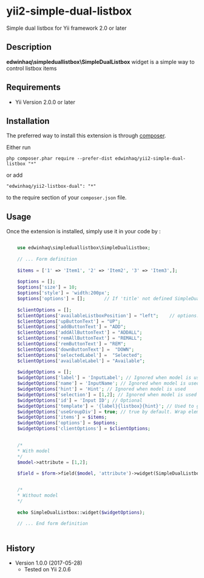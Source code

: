 yii2-simple-dual-listbox
============
Simple dual listbox for Yii framework 2.0 or later

Description
-----------

**edwinhaq\simpleduallistbox\SimpleDualListbox** widget is a simple way to control listbox items

Requirements
------------
+ Yii Version 2.0.0 or later

Installation
------------

The preferred way to install this extension is through [composer](http://getcomposer.org/download/).

Either run

```
php composer.phar require --prefer-dist edwinhaq/yii2-simple-dual-listbox "*"
```

or add

```
"edwinhaq/yii2-listbox-dual": "*"
```

to the require section of your `composer.json` file.


Usage
-----

Once the extension is installed, simply use it in your code by  :

```php

	use edwinhaq\simpleduallistbox\SimpleDualListbox;
	
	// ... Form definition
	
	$items = ['1' => 'Item1', '2' => 'Item2', '3' => 'Item3',];
	
	$options = [];
	$options['size'] = 10;
	$options['style'] = 'width:200px';
	$options['options'] = [];		// If 'title' not defined SimpleDualListbox defines it for each option item  
		
	$clientOptions = [];
	$clientOptions['availableListboxPosition'] = "left"; 	// options: left (default), right 
	$clientOptions['upButtonText'] = "UP";	
	$clientOptions['addButtonText'] = "ADD";				
	$clientOptions['addAllButtonText'] = "ADDALL";			
	$clientOptions['remAllButtonText'] = "REMALL";			
	$clientOptions['remButtonText'] = "REM";				
	$clientOptions['downButtonText'] =  "DOWN";				
	$clientOptions['selectedLabel'] =  "Selected";			
	$clientOptions['availableLabel'] = "Available";			
	
	$widgetOptions = [];
	$widgetOptions['label'] = 'InputLabel'; // Ignored when model is used
	$widgetOptions['name'] = 'InputName'; // Ignored when model is used
	$widgetOptions['hint'] = 'Hint'; // Ignored when model is used
	$widgetOptions['selection'] = [1,2]; // Ignored when model is used
	$widgetOptions['id'] = 'Input ID'; // Optional
	$widgetOptions['template'] = '{label}{listbox}{hint}'; // Used to generate element, by default '{label}{listbox}{hint}'
	$widgetOptions['useGroupDiv'] = true; // true by default. Wrap element in a div tag: <div class="form-group"> ... </div>, 
	$widgetOptions['items'] = $items;
	$widgetOptions['options'] = $options;
	$widgetOptions['clientOptions'] = $clientOptions; 

	 
	/*
	* With model
	*/
	$model->attribute = [1,2];
				
	$field = $form->field($model, 'attribute')->widget(SimpleDualListbox::className(), $widgetOptions);


	/*
	* Without model
	*/
				
	echo SimpleDualListbox::widget($widgetOptions);
	
	// ... End form definition
	
```

History
-------

+ Version 1.0.0 (2017-05-28)
    + Tested on Yii 2.0.6
